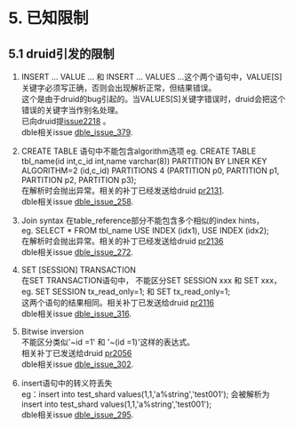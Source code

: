 # 5. 已知限制
## 5.1 druid引发的限制
1. INSERT ... VALUE ... 和 INSERT ... VALUES ...这个两个语句中，VALUE[S]关键字必须写正确，否则会出现解析正常，但结果错误。  
这个是由于druid的bug引起的。当VALUES[S]关键字错误时，druid会把这个错误的关键字当作别名处理。  
已向druid提[issue2218](https://github.com/alibaba/druid/issues/2218) 。  
dble相关issue [dble_issue_379](https://github.com/actiontech/dble/issues/379).

2. CREATE TABLE 语句中不能包含algorithm选项 
eg. CREATE TABLE tbl_name(id int,c_id int,name varchar(8)) PARTITION BY LINER KEY ALGORITHM=2 (id,c_id) PARTITIONS 4 (PARTITION p0, PARTITION p1, PARTITION p2, PARTITION p3);  
在解析时会抛出异常。相关的补丁已经发送给druid [pr2131](https://github.com/alibaba/druid/pull/2131).   
dble相关issue [dble_issue_258](https://github.com/actiontech/dble/issues/258).

3. Join syntax
在table_reference部分不能包含多个相似的index hints，  
eg. SELECT * FROM tbl_name USE INDEX (idx1), USE INDEX (idx2);  
在解析时会抛出异常。相关的补丁已经发送给druid [pr2136](https://github.com/alibaba/druid/pull/2136)  
dble相关issue [dble_issue_272](https://github.com/actiontech/dble/issues/272).

4. SET [SESSION] TRANSACTION  
在SET TRANSACTION语句中， 不能区分SET SESSION xxx 和 SET xxx，  
eg. SET SESSION tx_read_only=1; 和 SET tx_read_only=1;  
这两个语句的结果相同。相关补丁已发送给druid [pr2116](https://github.com/alibaba/druid/pull/2116)  
dble相关issue [dble_issue_316](https://github.com/actiontech/dble/issues/316).

5. Bitwise inversion  
不能区分类似'\~id =1' 和 '\~(id =1)'这样的表达式。  
相关补丁已发送给druid [pr2056](https://github.com/alibaba/druid/pull/2056)  
dble相关issue [dble_issue_302](https://github.com/actiontech/dble/issues/302).

6. insert语句中的转义符丢失  
eg：insert into test_shard values(1,1,'a\%string','test001'); 会被解析为insert into test_shard values(1,1,'a%string','test001');  
dble相关issue [dble_issue_295](https://github.com/actiontech/dble/issues/295).
